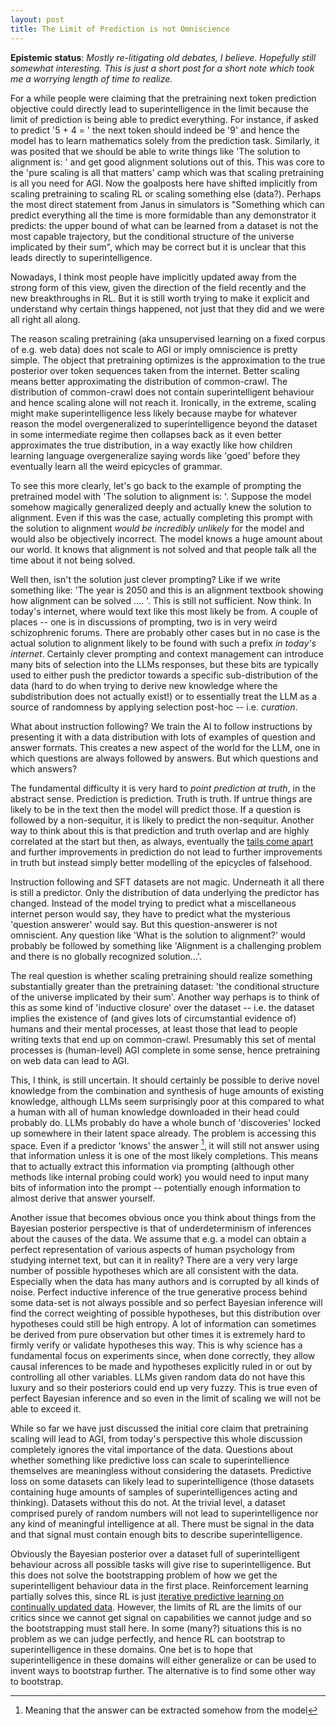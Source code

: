 ```yaml
---
layout: post
title: The Limit of Prediction is not Omniscience
---
```


**Epistemic status**: *Mostly re-litigating old debates, I believe. Hopefully still somewhat interesting. This is just a short post for a short note which took me a worrying length of time to realize.*

For a while people were claiming that the pretraining next token prediction objective could directly lead to superintelligence in the limit because the limit of prediction is being able to predict everything. For instance, if asked to predict '5 + 4 = ' the next token should indeed be '9' and hence the model has to learn mathematics solely from the prediction task. Similarly, it was posited that we should be able to write things like 'The solution to alignment is: ' and get good alignment solutions out of this. This was core to the 'pure scaling is all that matters' camp which was that scaling pretraining is all you need for AGI. Now the goalposts here have shifted implicitly from scaling pretraining to scaling RL or scaling something else (data?). Perhaps the most direct statement from Janus in simulators is "Something which can predict everything all the time is more formidable than any demonstrator it predicts: the upper bound of what can be learned from a dataset is not the most capable trajectory, but the conditional structure of the universe implicated by their sum", which may be correct but it is unclear that this leads directly to superintelligence.

Nowadays, I think most people have implicitly updated away from the strong form of this view, given the direction of the field recently and the new breakthroughs in RL. But it is still worth trying to make it explicit and understand why certain things happened, not just that they did and we were all right all along.

The reason scaling pretraining (aka unsupervised learning on a fixed corpus of e.g. web data) does not scale to AGI or imply omniscience is pretty simple. The object that pretraining optimizes is the approximation to the true posterior over token sequences taken from the internet. Better scaling means better approximating the distribution of common-crawl. The distribution of common-crawl does not contain superintelligent behaviour and hence scaling alone will not reach it. Ironically, in the extreme, scaling might make superintelligence less likely because maybe for whatever reason the model overgeneralized to superintelligence beyond the dataset in some intermediate regime then collapses back as it even better approximates the true distribution, in a way exactly like how children learning language overgeneralize saying words like 'goed' before they eventually learn all the weird epicycles of grammar. 

To see this more clearly, let's go back to the example of prompting the pretrained model with 'The solution to alignment is: '. Suppose the model somehow magically generalized deeply and actually knew the solution to alignment. Even if this was the case, actually completing this prompt with the solution to alignment *would be incredibly unlikely* for the model and would also be objectively incorrect. The model knows a huge amount about our world. It knows that alignment is not solved and that people talk all the time about it not being solved.

Well then, isn't the solution just clever prompting? Like if we write something like: 'The year is 2050 and this is an alignment textbook showing how alignment can be solved .... '. This is still not sufficient. Now think. In today's internet, where would text like this most likely be from. A couple of places -- one is in discussions of prompting, two is in very weird schizophrenic forums. There are probably other cases but in no case is the actual solution to alignment likely to be found with such a prefix *in today's internet*. Certainly clever prompting and context management can introduce many bits of selection into the LLMs responses, but these bits are typically used to either push the predictor towards a specific sub-distribution of the data (hard to do when trying to derive new knowledge where the subdistribution does not actually exist!) or to essentially treat the LLM as a source of randomness by applying selection post-hoc -- i.e. *curation*. 

What about instruction following? We train the AI to follow instructions by presenting it with a data distribution with lots of examples of question and answer formats. This creates a new aspect of the world for the LLM, one in which questions are always followed by answers. But which questions and which answers? 

The fundamental difficulty it is very hard to *point prediction at truth*, in the abstract sense. Prediction is prediction. Truth is truth. If untrue things are likely to be in the text then the model will predict those. If a question is followed by a non-sequitur, it is likely to predict the non-sequitur. Another way to think about this is that prediction and truth overlap and are highly correlated at the start but then, as always, eventually the [tails come apart](https://www.lesswrong.com/posts/dC7mP5nSwvpL65Qu5/why-the-tails-come-apart) and further improvements in prediction do not lead to further improvements in truth but instead simply better modelling of the epicycles of falsehood.

Instruction following and SFT datasets are not magic. Underneath it all there is still a predictor. Only the distribution of data underlying the predictor has changed. Instead of the model trying to predict what a miscellaneous internet person would say, they have to predict what the mysterious 'question answerer' would say. But this question-answerer is not omniscient. Any question like 'What is the solution to alignment?' would probably be followed by something like 'Alignment is a challenging problem and there is no globally recognized solution...'.

The real question is whether scaling pretraining should realize something substantially greater than the pretraining dataset: 'the conditional structure of the universe implicated by their sum'. Another way perhaps is to think of this as some kind of 'inductive closure' over the dataset -- i.e. the dataset implies the existence of (and gives lots of circumstantial evidence of) humans and their mental processes, at least those that lead to people writing texts that end up on common-crawl. Presumably this set of mental processes is (human-level) AGI complete in some sense, hence pretraining on web data can lead to AGI. 

This, I think, is still uncertain. It should certainly be possible to derive novel knowledge from the combination and synthesis of huge amounts of existing knowledge, although LLMs seem surprisingly poor at this compared to what a human with all of human knowledge downloaded in their head could probably do. LLMs probably do have a whole bunch of 'discoveries' locked up somewhere in their latent space already. The problem is accessing this space. Even if a predictor 'knows' the answer [^1], it will still not answer using that information unless it is one of the most likely completions. This means that to actually extract this information via prompting (although other methods like internal probing could work) you would need to input many bits of information into the prompt -- potentially enough information to almost derive that answer yourself. 

Another issue that becomes obvious once you think about things from the Bayesian posterior perspective is that of underdeterminism of inferences about the causes of the data. We assume that e.g. a model can obtain a perfect representation of various aspects of human psychology from studying internet text, but can it in reality? There are a very very large number of possible hypotheses which are all consistent with the data. Especially when the data has many authors and is corrupted by all kinds of noise. Perfect inductive inference of the true generative process behind some data-set is not always possible and so perfect Bayesian inference will find the correct weighting of possible hypotheses, but this distribution over hypotheses could still be high entropy. A lot of information can sometimes be derived from pure observation but other times it is extremely hard to firmly verify or validate hypotheses this way. This is why science has a fundamental focus on experiments since, when done correctly, they allow causal inferences to be made and hypotheses explicitly ruled in or out by controlling all other variables. LLMs given random data do not have this luxury and so their posteriors could end up very fuzzy. This is true even of perfect Bayesian inference and so even in the limit of scaling we will not be able to exceed it. 

While so far we have just discussed the initial core claim that pretraining scaling will lead to AGI, from today's perspective this whole discussion completely ignores the vital importance of the data. Questions about whether something like predictive loss can scale to superintellience themselves are meaningless without considering the datasets. Predictive loss on some datasets can likely lead to superintelligence (those datasets containing huge amounts of samples of superintelligences acting and thinking). Datasets without this do not. At the trivial level, a dataset comprised purely of random numbers will not lead to superintelligence nor any kind of meaningful intelligence at all. There must be signal in the data and that signal must contain enough bits to describe superintelligence.

Obviously the Bayesian posterior over a dataset full of superintelligent behaviour across all possible tasks will give rise to superintelligence. But this does not solve the bootstrapping problem of how we get the superintelligent behaviour data in the first place. Reinforcement learning partially solves this, since RL is just [iterative predictive learning on continually updated data](https://bair.berkeley.edu/blog/2020/10/13/supervised-rl/). However, the limits of RL are the limits of our critics since we cannot get signal on capabilities we cannot judge and so the bootstrapping must stall here. In some (many?) situations this is no problem as we can judge perfectly, and hence RL can bootstrap to superintelligence in these domains. One bet is to hope that superintelligence in these domains will either generalize or can be used to invent ways to bootstrap further. The alternative is to find some other way to bootstrap. 

[^1]: Meaning that the answer can be extracted somehow from the model
